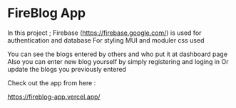 # FireBlog App

In this project ;
Firebase (https://firebase.google.com/) is used for authentication and database
For styling MUI and moduler css used

You can see the blogs entered by others and who put it at dashboard page
Also you can enter new blog yourself by simply registering and loging in
Or update the blogs you previously entered

Check out the app from here :

https://fireblog-app.vercel.app/
